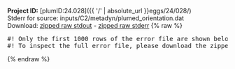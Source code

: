 **Project ID:** [plumID:24.028]({{ '/' | absolute_url }}eggs/24/028/)  
Stderr for source:  inputs/C2/metadyn/plumed_orientation.dat   
Download: [zipped raw stdout](plumed_orientation.dat.plumed_master.stdout.txt.zip) - [zipped raw stderr](plumed_orientation.dat.plumed_master.stderr.txt.zip) 
{% raw %}
<pre>
#! Only the first 1000 rows of the error file are shown below
#! To inspect the full error file, please download the zipped raw stderr file above
</pre>
{% endraw %}
